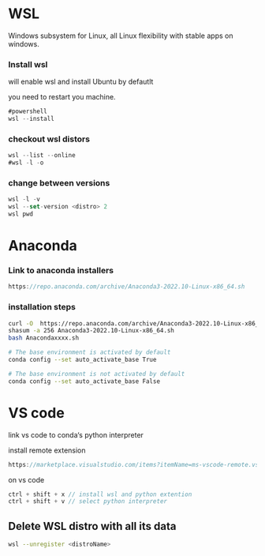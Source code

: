# WSL

Windows subsystem for Linux,  all Linux flexibility with stable apps on windows.

### Install wsl

will enable wsl and install Ubuntu by defautlt

you need to restart you machine.

```jsx
#powershell
wsl --install 
```

### checkout wsl distors

```jsx
wsl --list --online
#wsl -l -o
```

### change between versions

```jsx
wsl -l -v
wsl --set-version <distro> 2
wsl pwd
```

# Anaconda

### Link to anaconda installers

```jsx
https://repo.anaconda.com/archive/Anaconda3-2022.10-Linux-x86_64.sh
```

### installation steps

```bash
curl -O  https://repo.anaconda.com/archive/Anaconda3-2022.10-Linux-x86_64.sh
shasum -a 256 Anaconda3-2022.10-Linux-x86_64.sh
bash Anacondaxxxx.sh

# The base environment is activated by default
conda config --set auto_activate_base True

# The base environment is not activated by default
conda config --set auto_activate_base False
```

# VS code

link vs code to conda‘s python interpreter 

install remote extension

```jsx
https://marketplace.visualstudio.com/items?itemName=ms-vscode-remote.vscode-remote-extensionpack
```

on vs code 

```jsx
ctrl + shift + x // install wsl and python extention 
ctrl + shift + v // select python interpreter 
```

## Delete WSL distro with all its data

```bash
wsl --unregister <distroName>
```